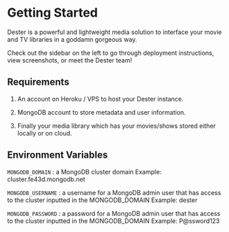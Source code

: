 # Getting Started

Dester is a powerful and lightweight media solution to interface your movie and TV libraries in a goddamn gorgeous way.

Check out the sidebar on the left to go through deployment instructions, view screenshots, or meet the Dester team!

## Requirements

1. An account on Heroku / VPS to host your Dester instance.

2. MongoDB account to store metadata and user information.

3. Finally your media library which has your movies/shows stored either locally or on cloud.

## Environment Variables

```MONGODB_DOMAIN``` : a MongoDB cluster domain
    Example: cluster.fe43d.mongodb.net

```MONGODB_USERNAME``` : a username for a MongoDB admin user that has access to the cluster inputted in the MONGODB_DOMAIN
    Example: dester

```MONGODB_PASSWORD``` : a password for a MongoDB admin user that has access to the cluster inputted in the MONGODB_DOMAIN
    Example: P@ssword123
